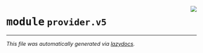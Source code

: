 <!-- markdownlint-disable -->

<a href="../../th2_data_services/provider/v5/__init__.py#L0"><img align="right" style="float:right;" src="https://img.shields.io/badge/-source-cccccc?style=flat-square"></a>

# <kbd>module</kbd> `provider.v5`








---

_This file was automatically generated via [lazydocs](https://github.com/ml-tooling/lazydocs)._
